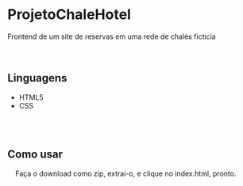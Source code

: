 # ProjetoChaleHotel
Frontend de um site de reservas em uma rede de chalés ficticia 
<br>
<br>
<br>
<h2>Linguagens</h2>
<ul>
  <li>HTML5</li>
  <li>CSS</li>
</ul>
<br>
<br>
<h2>Como usar</h2>
<p>&nbsp&nbsp&nbsp&nbspFaça o download como zip, extrai-o, e clique no index.html, pronto.</p>

